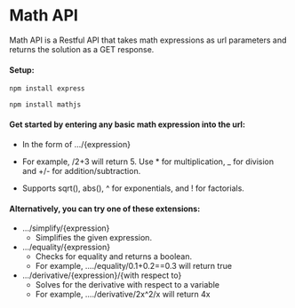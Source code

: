 # Math API

Math API is a Restful API that takes math expressions 
as url parameters and returns the solution as a GET response.

#### Setup:
```javascript
npm install express
```

```javascript
npm install mathjs
```

#### Get started by entering any basic math expression into the url:
- In the form of …/{expression}

- For example, /2+3 will return 5. Use * for multiplication, _ for division and +/- for addition/subtraction.

- Supports sqrt(), abs(), ^ for exponentials, and ! for factorials.

#### Alternatively, you can try one of these extensions:
- …/simplify/{expression}
  - Simplifies the given expression.
- …/equality/{expression}
  - Checks for equality and returns a boolean.
  - For example, …./equality/0.1+0.2==0.3 will return true
- …/derivative/{expression}/{with respect to}
  - Solves for the derivative with respect to a variable
  - For example, …./derivative/2x^2/x will return 4x

